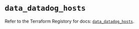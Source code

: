 # `data_datadog_hosts`

Refer to the Terraform Registory for docs: [`data_datadog_hosts`](https://registry.terraform.io/providers/datadog/datadog/3.32.0/docs/data-sources/hosts).
